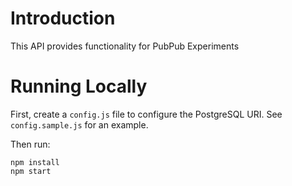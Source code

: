 # Introduction

This API provides functionality for PubPub Experiments

# Running Locally

First, create a `config.js` file to configure the PostgreSQL URI. See `config.sample.js` for an example.

Then run:

```
npm install
npm start
```